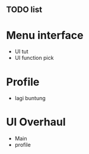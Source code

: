 ## TODO list
# Menu interface
- UI tut
- UI function pick
# Profile
- lagi buntung
# UI Overhaul
- Main
- profile
